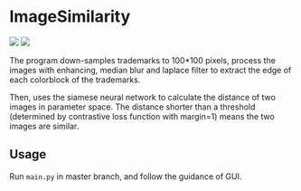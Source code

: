 # ImageSimilarity

![](https://img.shields.io/badge/dependencies-tensorflow%201.15-orange)
![](https://img.shields.io/badge/dependencies-windows%2010-blue)

The program down-samples trademarks to 100\*100 pixels, process the images with enhancing, median blur and laplace filter to extract the edge of each colorblock of the trademarks.

Then, uses the siamese neural network to calculate the distance of two images in parameter space. The distance shorter than a threshold (determined by contrastive loss function with margin=1) means the two images are similar.

## Usage

Run `main.py` in master branch, and follow the guidance of GUI.
